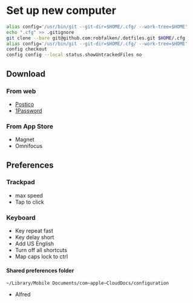 # Set up new computer

```sh
alias config='/usr/bin/git --git-dir=$HOME/.cfg/ --work-tree=$HOME'
echo ".cfg" >> .gitignore
git clone --bare git@github.com:robfalken/.dotfiles.git $HOME/.cfg
alias config='/usr/bin/git --git-dir=$HOME/.cfg/ --work-tree=$HOME'
config checkout
config config --local status.showUntrackedFiles no
```

## Download

### From web

- [Postico](https://eggerapps.at/postico/)
- [1Password](https://1password.com/downloads/mac/)

### From App Store

- Magnet
- Omnifocus

## Preferences

### Trackpad

- max speed
- Tap to click

### Keyboard

- Key repeat fast
- Key delay short
- Add US English
- Turn off all shortcuts
- Map caps lock to ctrl

#### Shared preferences folder

`~/Library/Mobile Documents/com~apple~CloudDocs/configuration`

- Alfred
